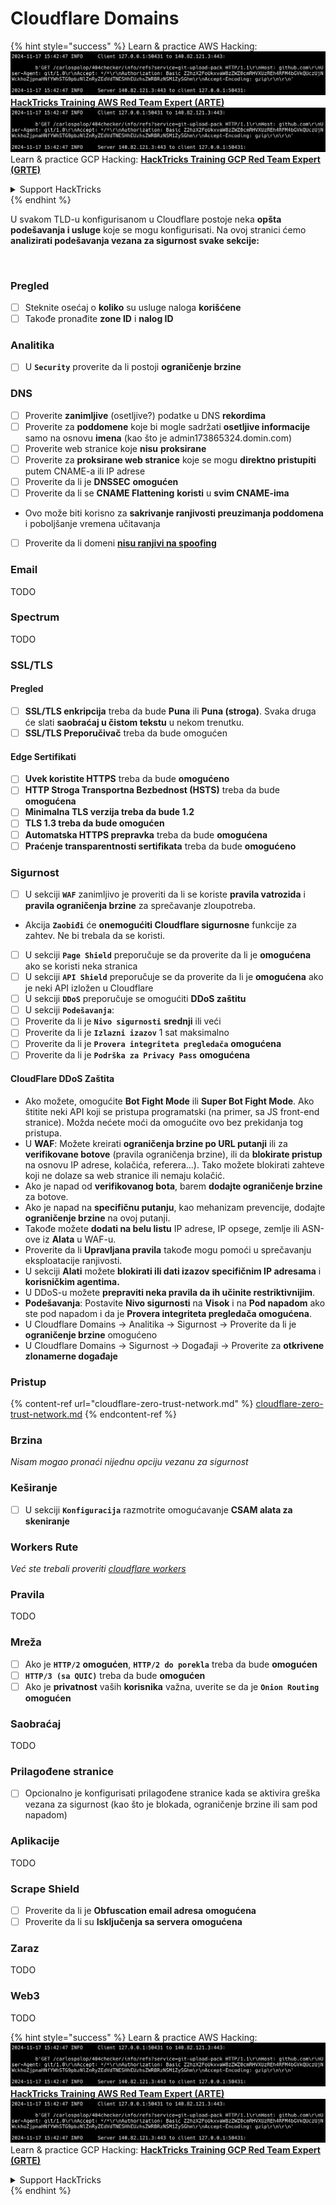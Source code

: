 # Cloudflare Domains

{% hint style="success" %}
Learn & practice AWS Hacking:<img src="../../.gitbook/assets/image (1).png" alt="" data-size="line">[**HackTricks Training AWS Red Team Expert (ARTE)**](https://training.hacktricks.xyz/courses/arte)<img src="../../.gitbook/assets/image (1).png" alt="" data-size="line">\
Learn & practice GCP Hacking: <img src="../../.gitbook/assets/image (2).png" alt="" data-size="line">[**HackTricks Training GCP Red Team Expert (GRTE)**<img src="../../.gitbook/assets/image (2).png" alt="" data-size="line">](https://training.hacktricks.xyz/courses/grte)

<details>

<summary>Support HackTricks</summary>

* Check the [**subscription plans**](https://github.com/sponsors/carlospolop)!
* **Join the** 💬 [**Discord group**](https://discord.gg/hRep4RUj7f) or the [**telegram group**](https://t.me/peass) or **follow** us on **Twitter** 🐦 [**@hacktricks\_live**](https://twitter.com/hacktricks\_live)**.**
* **Share hacking tricks by submitting PRs to the** [**HackTricks**](https://github.com/carlospolop/hacktricks) and [**HackTricks Cloud**](https://github.com/carlospolop/hacktricks-cloud) github repos.

</details>
{% endhint %}

U svakom TLD-u konfigurisanom u Cloudflare postoje neka **opšta podešavanja i usluge** koje se mogu konfigurisati. Na ovoj stranici ćemo **analizirati podešavanja vezana za sigurnost svake sekcije:**

<figure><img src="../../.gitbook/assets/image (101).png" alt=""><figcaption></figcaption></figure>

### Pregled

* [ ] Steknite osećaj o **koliko** su usluge naloga **korišćene**
* [ ] Takođe pronađite **zone ID** i **nalog ID**

### Analitika

* [ ] U **`Security`** proverite da li postoji **ograničenje brzine**

### DNS

* [ ] Proverite **zanimljive** (osetljive?) podatke u DNS **rekordima**
* [ ] Proverite za **poddomene** koje bi mogle sadržati **osetljive informacije** samo na osnovu **imena** (kao što je admin173865324.domin.com)
* [ ] Proverite web stranice koje **nisu** **proksirane**
* [ ] Proverite za **proksirane web stranice** koje se mogu **direktno pristupiti** putem CNAME-a ili IP adrese
* [ ] Proverite da li je **DNSSEC** **omogućen**
* [ ] Proverite da li se **CNAME Flattening** **koristi** u **svim CNAME-ima**
* Ovo može biti korisno za **sakrivanje ranjivosti preuzimanja poddomena** i poboljšanje vremena učitavanja
* [ ] Proverite da li domeni [**nisu ranjivi na spoofing**](https://book.hacktricks.xyz/network-services-pentesting/pentesting-smtp#mail-spoofing)

### **Email**

TODO

### Spectrum

TODO

### SSL/TLS

#### **Pregled**

* [ ] **SSL/TLS enkripcija** treba da bude **Puna** ili **Puna (stroga)**. Svaka druga će slati **saobraćaj u čistom tekstu** u nekom trenutku.
* [ ] **SSL/TLS Preporučivač** treba da bude omogućen

#### Edge Sertifikati

* [ ] **Uvek koristite HTTPS** treba da bude **omogućeno**
* [ ] **HTTP Stroga Transportna Bezbednost (HSTS)** treba da bude **omogućena**
* [ ] **Minimalna TLS verzija treba da bude 1.2**
* [ ] **TLS 1.3 treba da bude omogućen**
* [ ] **Automatska HTTPS prepravka** treba da bude **omogućena**
* [ ] **Praćenje transparentnosti sertifikata** treba da bude **omogućeno**

### **Sigurnost**

* [ ] U sekciji **`WAF`** zanimljivo je proveriti da li se koriste **pravila vatrozida** i **pravila ograničenja brzine** za sprečavanje zloupotreba.
* Akcija **`Zaobiđi`** će **onemogućiti Cloudflare sigurnosne** funkcije za zahtev. Ne bi trebala da se koristi.
* [ ] U sekciji **`Page Shield`** preporučuje se da proverite da li je **omogućena** ako se koristi neka stranica
* [ ] U sekciji **`API Shield`** preporučuje se da proverite da li je **omogućena** ako je neki API izložen u Cloudflare
* [ ] U sekciji **`DDoS`** preporučuje se omogućiti **DDoS zaštitu**
* [ ] U sekciji **`Podešavanja`**:
* [ ] Proverite da li je **`Nivo sigurnosti`** **srednji** ili veći
* [ ] Proverite da li je **`Izlazni izazov`** 1 sat maksimalno
* [ ] Proverite da li je **`Provera integriteta pregledača`** **omogućena**
* [ ] Proverite da li je **`Podrška za Privacy Pass`** **omogućena**

#### **CloudFlare DDoS Zaštita**

* Ako možete, omogućite **Bot Fight Mode** ili **Super Bot Fight Mode**. Ako štitite neki API koji se pristupa programatski (na primer, sa JS front-end stranice). Možda nećete moći da omogućite ovo bez prekidanja tog pristupa.
* U **WAF**: Možete kreirati **ograničenja brzine po URL putanji** ili za **verifikovane botove** (pravila ograničenja brzine), ili da **blokirate pristup** na osnovu IP adrese, kolačića, referera...). Tako možete blokirati zahteve koji ne dolaze sa web stranice ili nemaju kolačić.
* Ako je napad od **verifikovanog bota**, barem **dodajte ograničenje brzine** za botove.
* Ako je napad na **specifičnu putanju**, kao mehanizam prevencije, dodajte **ograničenje brzine** na ovoj putanji.
* Takođe možete **dodati na belu listu** IP adrese, IP opsege, zemlje ili ASN-ove iz **Alata** u WAF-u.
* Proverite da li **Upravljana pravila** takođe mogu pomoći u sprečavanju eksploatacije ranjivosti.
* U sekciji **Alati** možete **blokirati ili dati izazov specifičnim IP adresama** i **korisničkim agentima.**
* U DDoS-u možete **prepraviti neka pravila da ih učinite restriktivnijim**.
* **Podešavanja**: Postavite **Nivo sigurnosti** na **Visok** i na **Pod napadom** ako ste pod napadom i da je **Provera integriteta pregledača omogućena**.
* U Cloudflare Domains -> Analitika -> Sigurnost -> Proverite da li je **ograničenje brzine** omogućeno
* U Cloudflare Domains -> Sigurnost -> Događaji -> Proverite za **otkrivene zlonamerne događaje**

### Pristup

{% content-ref url="cloudflare-zero-trust-network.md" %}
[cloudflare-zero-trust-network.md](cloudflare-zero-trust-network.md)
{% endcontent-ref %}

### Brzina

_Nisam mogao pronaći nijednu opciju vezanu za sigurnost_

### Keširanje

* [ ] U sekciji **`Konfiguracija`** razmotrite omogućavanje **CSAM alata za skeniranje**

### **Workers Rute**

_Već ste trebali proveriti_ [_cloudflare workers_](./#workers)

### Pravila

TODO

### Mreža

* [ ] Ako je **`HTTP/2`** **omogućen**, **`HTTP/2 do porekla`** treba da bude **omogućen**
* [ ] **`HTTP/3 (sa QUIC)`** treba da bude **omogućen**
* [ ] Ako je **privatnost** vaših **korisnika** važna, uverite se da je **`Onion Routing`** **omogućen**

### **Saobraćaj**

TODO

### Prilagođene stranice

* [ ] Opcionalno je konfigurisati prilagođene stranice kada se aktivira greška vezana za sigurnost (kao što je blokada, ograničenje brzine ili sam pod napadom)

### Aplikacije

TODO

### Scrape Shield

* [ ] Proverite da li je **Obfuscation email adresa** **omogućena**
* [ ] Proverite da li su **Isključenja sa servera** **omogućena**

### **Zaraz**

TODO

### **Web3**

TODO

{% hint style="success" %}
Learn & practice AWS Hacking:<img src="../../.gitbook/assets/image (1).png" alt="" data-size="line">[**HackTricks Training AWS Red Team Expert (ARTE)**](https://training.hacktricks.xyz/courses/arte)<img src="../../.gitbook/assets/image (1).png" alt="" data-size="line">\
Learn & practice GCP Hacking: <img src="../../.gitbook/assets/image (2).png" alt="" data-size="line">[**HackTricks Training GCP Red Team Expert (GRTE)**<img src="../../.gitbook/assets/image (2).png" alt="" data-size="line">](https://training.hacktricks.xyz/courses/grte)

<details>

<summary>Support HackTricks</summary>

* Check the [**subscription plans**](https://github.com/sponsors/carlospolop)!
* **Join the** 💬 [**Discord group**](https://discord.gg/hRep4RUj7f) or the [**telegram group**](https://t.me/peass) or **follow** us on **Twitter** 🐦 [**@hacktricks\_live**](https://twitter.com/hacktricks\_live)**.**
* **Share hacking tricks by submitting PRs to the** [**HackTricks**](https://github.com/carlospolop/hacktricks) and [**HackTricks Cloud**](https://github.com/carlospolop/hacktricks-cloud) github repos.

</details>
{% endhint %}
